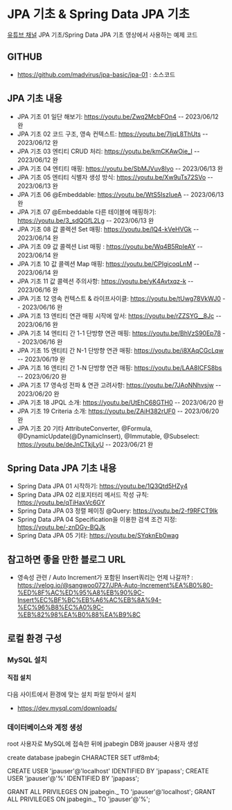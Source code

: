 # JPA 기초 & Spring Data JPA 기초

[유튜브 채널](https://www.youtube.com/c/최범균) JPA 기초/Spring Data JPA 기초 영상에서 사용하는 예제 코드

## GITHUB

- https://github.com/madvirus/jpa-basic/jpa-01 : 소스코드

## JPA 기초 내용

- JPA 기초 01 일단 해보기: https://youtu.be/Zwq2McbFOn4 -- 2023/06/12 완
- JPA 기초 02 코드 구조, 영속 컨텍스트: https://youtu.be/7ljqL8ThUts -- 2023/06/12 완
- JPA 기초 03 엔티티 CRUD 처리: https://youtu.be/kmCKAwOie_I -- 2023/06/12 완
- JPA 기초 04 엔티티 매핑: https://youtu.be/SbMJVuv8Iyo -- 2023/06/13 완
- JPA 기초 05 엔티티 식별자 생성 방식: https://youtu.be/Xw9uTs72SVo -- 2023/06/13 완
- JPA 기초 06 @Embeddable: https://youtu.be/WtS5IszIueA -- 2023/06/13 완
- JPA 기초 07 @Embeddable 다른 테이블에 매핑하기: https://youtu.be/3_sdQGfL2Lg -- 2023/06/13 완
- JPA 기초 08 값 콜렉션 Set 매핑: https://youtu.be/lQ4-kVeHVGk -- 2023/06/14 완
- JPA 기초 09 값 콜렉션 List 매핑 : https://youtu.be/Wq4B5RpIeAY -- 2023/06/14 완
- JPA 기초 10 값 콜렉션 Map 매핑: https://youtu.be/CPIgicoqLnM -- 2023/06/14 완
- JPA 기초 11 값 콜렉션 주의사항: https://youtu.be/yK4Avtxqz-k -- 2023/06/16 완
- JPA 기초 12 영속 컨텍스트 & 라이프사이클: https://youtu.be/tUwg78VkWJ0 -- 2023/06/16 완
- JPA 기초 13 엔티티 연관 매핑 시작에 앞서: https://youtu.be/rZZSYG__8Jc -- 2023/06/16 완
- JPA 기초 14 엔티티 간 1-1 단방향 연관 매핑: https://youtu.be/BhVzS90Ep78 -- 2023/06/16 완
- JPA 기초 15 엔티티 간 N-1 단방향 연관 매핑: https://youtu.be/i8XAqCGcLqw -- 2023/06/19 완
- JPA 기초 16 엔티티 간 1-N 단방향 연관 매핑: https://youtu.be/LAA8ICFS8bs -- 2023/06/20 완
- JPA 기초 17 영속성 전파 & 연관 고려사항: https://youtu.be/7JAoNNhvsjw -- 2023/06/20 완
- JPA 기초 18 JPQL 소개: https://youtu.be/UtEhC68GTH0 -- 2023/06/20 완
- JPA 기초 19 Criteria 소개: https://youtu.be/ZAiH382rUF0 -- 2023/06/20 완
- JPA 기초 20 기타 AttributeConverter, @Formula, @DynamicUpdate(@DynamicInsert), @Immutable, @Subselect: https://youtu.be/deJnCTkjLyU -- 2023/06/21 완

## Spring Data JPA 기초 내용

- Spring Data JPA 01 시작하기: https://youtu.be/1Q3Qtd5HZy4
- Spring Data JPA 02 리포지터리 메서드 작성 규칙: https://youtu.be/qTiHaxVc6GY
- Spring Data JPA 03 정렬 페이징 @Query: https://youtu.be/2-f9RFCT9Ik
- Spring Data JPA 04 Specification을 이용한 검색 조건 지정: https://youtu.be/-znDGy-BQJk
- Spring Data JPA 05 기타: https://youtu.be/SYqknEb0wag

## 참고하면 좋을 만한 블로그 URL

- 영속성 관련 / Auto Increment가 포함된 Insert쿼리는 언제 나갈까? : https://velog.io/@sangwoo0727/JPA-Auto-Increment%EA%B0%80-%ED%8F%AC%ED%95%A8%EB%90%9C-Insert%EC%BF%BC%EB%A6%AC%EB%8A%94-%EC%96%B8%EC%A0%9C-%EB%82%98%EA%B0%88%EA%B9%8C

## 로컬 환경 구성

### MySQL 설치

#### 직접 설치

다음 사이트에서 환경에 맞는 설치 파일 받아서 설치

- https://dev.mysql.com/downloads/

### 데이터베이스와 계정 생성

root 사용자로 MySQL에 접속한 뒤에 jpabegin DB와 jpauser 사용자 생성

create database jpabegin CHARACTER SET utf8mb4;

CREATE USER 'jpauser'@'localhost' IDENTIFIED BY 'jpapass';
CREATE USER 'jpauser'@'%' IDENTIFIED BY 'jpapass';

GRANT ALL PRIVILEGES ON jpabegin._ TO 'jpauser'@'localhost';
GRANT ALL PRIVILEGES ON jpabegin._ TO 'jpauser'@'%';
